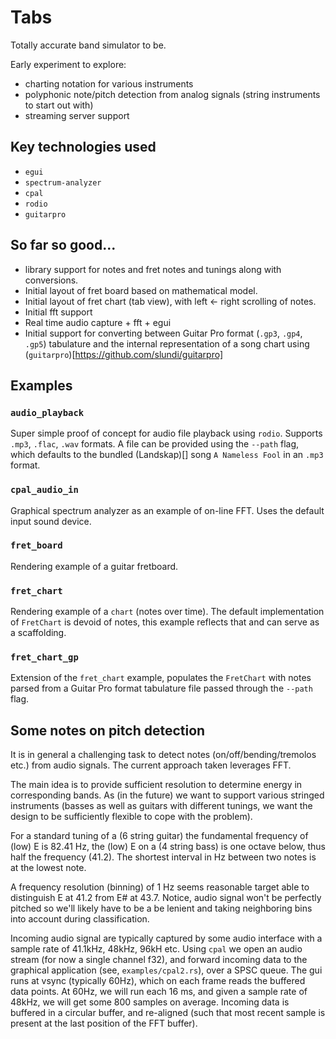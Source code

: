 # Tabs

Totally accurate band simulator to be.

Early experiment to explore:

- charting notation for various instruments
- polyphonic note/pitch detection from analog signals (string instruments to start out with)
- streaming server support

## Key technologies used

- `egui`
- `spectrum-analyzer`
- `cpal`
- `rodio`
- `guitarpro`

## So far so good...

- library support for notes and fret notes and tunings along with conversions.
- Initial layout of fret board based on mathematical model.
- Initial layout of fret chart (tab view), with left <- right scrolling of notes.
- Initial fft support
- Real time audio capture + fft + egui
- Initial support for converting between Guitar Pro format (`.gp3`, `.gp4`, `.gp5`) tabulature and the internal representation of a song chart using (`guitarpro`)[https://github.com/slundi/guitarpro]

## Examples

### `audio_playback`
Super simple proof of concept for audio file playback using `rodio`. Supports `.mp3`, `.flac`, `.wav` formats. A file can be provided using the `--path` flag, which defaults to the bundled (Landskap)[] song `A Nameless Fool` in an `.mp3` format.

### `cpal_audio_in`
Graphical spectrum analyzer as an example of on-line FFT. Uses the default input sound device.

### `fret_board`
Rendering example of a guitar fretboard.

### `fret_chart`
Rendering example of a `chart` (notes over time). The default implementation of `FretChart` is devoid of notes, this example reflects that and can serve as a scaffolding.

### `fret_chart_gp`
Extension of the `fret_chart` example, populates the `FretChart` with notes parsed from a Guitar Pro format tabulature file passed through the `--path` flag.


## Some notes on pitch detection

It is in general a challenging task to detect notes (on/off/bending/tremolos etc.) from audio signals. The current approach taken leverages FFT.

The main idea is to provide sufficient resolution to determine energy in corresponding bands. As (in the future) we want to support various stringed instruments (basses as well as guitars with different tunings, we want the design to be sufficiently flexible to cope with the problem).

For a standard tuning of a (6 string guitar) the fundamental frequency of (low) E is 82.41 Hz, the (low) E on a (4 string bass) is one octave below, thus half the frequency (41.2). The shortest interval in Hz between two notes is at the lowest note.

A frequency resolution (binning) of 1 Hz seems reasonable target able to distinguish E at 41.2 from E# at 43.7. Notice, audio signal won't be perfectly pitched so we'll likely have to be a be lenient and taking neighboring bins into account during classification.

Incoming audio signal are typically captured by some audio interface with a sample rate of 41.1kHz, 48kHz, 96kH etc. Using `cpal` we open an audio stream (for now a single channel f32), and forward incoming data to the graphical application (see, `examples/cpal2.rs`), over a SPSC queue. The gui runs at vsync (typically 60Hz), which on each frame reads the buffered data points. At 60Hz, we will run each 16 ms, and given a sample rate of 48kHz, we will get some 800 samples on average. Incoming data is buffered in a circular buffer, and re-aligned (such that most recent sample is present at the last position of the FFT buffer).
